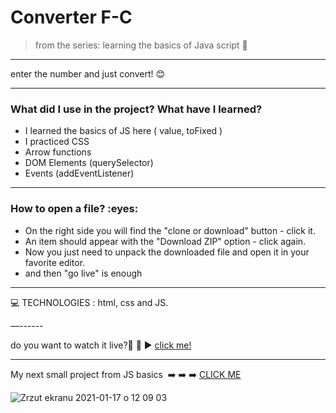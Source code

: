 <h1> Converter F-C </h1>

>from the series: learning the basics of Java script  :muscle:

----

enter the number and just convert! :blush:

-------

<h3>What did I use in the project? What have I learned?</h3>

* I learned the basics of JS here ( value, toFixed )
* I practiced CSS
* Arrow  functions
* DOM Elements (querySelector)
* Events (addEventListener)



-----
<h3>How to open a file? :eyes: </h3>

* On the right side you will find the "clone or download" button - click it.
* An item should appear with the "Download ZIP" option - click again.
* Now you just need to unpack the downloaded file and open it in your favorite editor.
* and then "go live" is enough

-----



:computer: TECHNOLOGIES : html, css and JS.

—------

do you want to watch it live?📲 :calling:  :arrow_forward:   [click me!](https://martynakil.github.io/simple-converter-F-C/html.html)


-----
My next small project from JS basics  :arrow_right: :arrow_right: :arrow_right: [CLICK ME ](https://github.com/martynakil/password-validator)





![Zrzut ekranu 2021-01-17 o 12 09 03](https://user-images.githubusercontent.com/59742201/104838712-01f79c80-58bd-11eb-9da4-18e5a787b25a.png)
